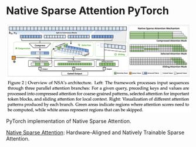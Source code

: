 # Native Sparse Attention PyTorch

<p align="center">
  <img src="Native Sparse Attention.png" alt="Native Sparse Attention" style="display:block; margin:auto; width:800px;" />
</p>

PyTorch implementation of Native Sparse Attention.

[Native Sparse Attention](https://arxiv.org/abs/2502.11089): Hardware-Aligned and Natively Trainable Sparse Attention.
